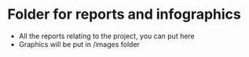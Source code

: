 # Folder for reports and infographics
- All the reports relating to the project, you can put here
- Graphics will be put in /images folder
